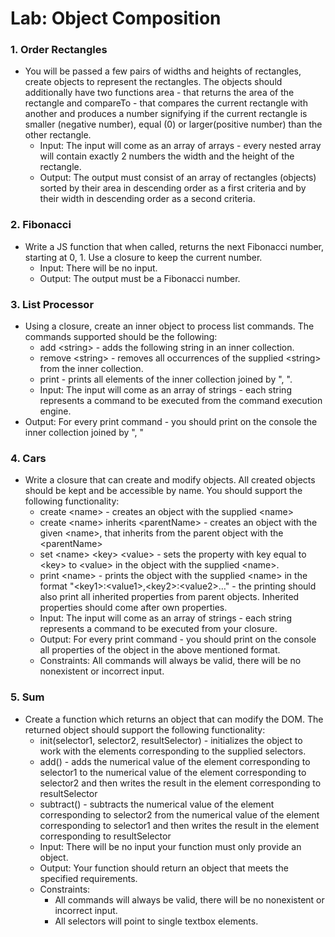 Lab: Object Composition
==================================

### 1. Order Rectangles
* You will be passed a few pairs of widths and heights of rectangles, create objects to represent the rectangles. The objects should additionally have two functions area - that returns the area of the rectangle and compareTo - that compares the current rectangle with another and produces a number  signifying if the current rectangle is smaller (negative number), equal (0) or larger(positive number) than the other rectangle.
  * Input: The input will come as an array of arrays - every nested array will contain exactly 2 numbers the width and the height of the rectangle.
  * Output: The output must consist of an array of rectangles (objects) sorted by their area in descending order as a first criteria and by their width in descending order as a second criteria.

### 2. Fibonacci
* Write a JS function that when called, returns the next Fibonacci number, starting at 0, 1. Use a closure to keep the current number.
  * Input: There will be no input.
  * Output: The output must be a Fibonacci number.

### 3. List Processor
* Using a closure, create an inner object to process list commands. The commands supported should be the following:
  * add <string\> - adds the following string in an inner collection.
  * remove <string\> - removes all occurrences of the supplied <string\> from the inner collection.
  * print - prints all elements of the inner collection joined by ", ".
  * Input: The input will come as an array of strings - each string represents a command to be executed from the command execution engine.
* Output: For every print command - you should print on the console the inner collection joined by ", "

### 4. Cars
* Write a closure that can create and modify objects. All created objects should be kept and be accessible by name. You should support the following functionality:
  * create <name\> - creates an object with the supplied <name\>
  * create <name\> inherits <parentName\> - creates an object with the given <name\>, that inherits from the parent object with the <parentName\>
  * set <name\> <key\> <value\> - sets the property with key equal to <key\> to <value\> in the object with the supplied <name\>.
  * print <name\> - prints the object with the supplied <name\> in the format "<key1\>:<value1\>,<key2\>:<value2\>…" - the printing should also print all inherited properties from parent objects. Inherited properties should come after own properties.
  * Input: The input will come as an array of strings - each string represents a command to be executed from your closure.
  * Output: For every print command - you should print on the console all properties of the object in the above mentioned format.
  * Constraints: All commands will always be valid, there will be no nonexistent or incorrect input.

### 5. Sum
* Create a function which returns an object that can modify the DOM. The returned object should support the following functionality:
  * init(selector1, selector2, resultSelector) - initializes the object to work with the elements corresponding to the supplied selectors.
  * add() - adds the numerical value of the element corresponding to selector1 to the numerical value of the element corresponding to selector2 and then writes the result in the element corresponding to resultSelector
  * subtract() - subtracts the numerical value of the element corresponding to selector2 from the numerical value of the element corresponding to selector1 and then writes the result in the element corresponding to resultSelector
  * Input: There will be no input your function must only provide an object.
  * Output: Your function should return an object that meets the specified requirements.
  * Constraints:
    * All commands will always be valid, there will be no nonexistent or incorrect input.
    * All selectors will point to single textbox elements.
